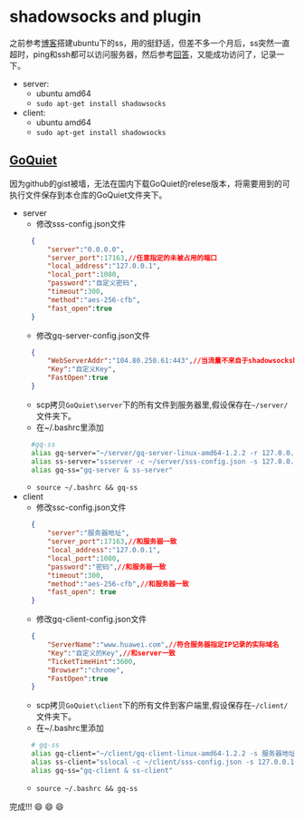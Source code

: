# shadowsocks and plugin
之前参考[博客](https://www.mkswp.com/shadowsocks-server-setup/)搭建ubuntu下的ss，用的挺舒适，但差不多一个月后，ss突然一直超时，ping和ssh都可以访问服务器，然后参考[回答](https://github.com/shadowsocks/shadowsocks-windows/issues/2228)，又能成功访问了，记录一下。
- server: 
  - ubuntu amd64
  - `sudo apt-get install shadowsocks`
- client: 
  - ubuntu amd64
  - `sudo apt-get install shadowsocks`
## [GoQuiet](https://github.com/cbeuw/GoQuiet/wiki/GoQuiet)
因为github的gist被墙，无法在国内下载GoQuiet的relese版本，将需要用到的可执行文件保存到本仓库的GoQuiet文件夹下。

- server
  - 修改sss-config.json文件
  ```json
    {
        "server":"0.0.0.0",
        "server_port":17163,//任意指定的未被占用的端口
        "local_address":"127.0.0.1",
        "local_port":1080,
        "password":"自定义密码",
        "timeout":300,
        "method":"aes-256-cfb",
        "fast_open":true
    }
  ```
  - 修改gq-server-config.json文件
  ```json
    {
        "WebServerAddr":"104.80.250.61:443",//当流量不来自于shadowsocks时的重定向服务器，设置为客户端配置中ServerName域名的IP记录。
        "Key":"自定义Key",
        "FastOpen":true
    }
  ```
  - scp拷贝`GoQuiet\server`下的所有文件到服务器里,假设保存在`~/server/`文件夹下。
  - 在~/.bashrc里添加
  ```bash
    #gq-ss
    alias gq-server="~/server/gq-server-linux-amd64-1.2.2 -r 127.0.0.1:8388 -c gq-server-config.json"
    alias ss-server="ssserver -c ~/server/sss-config.json -s 127.0.0.1 -p 8388"#端口号和gq-server一致
    alias gq-ss="gq-server & ss-server"
  ```
  - `source ~/.bashrc && gq-ss`
- client
  - 修改ssc-config.json文件
  ```json
    {
        "server":"服务器地址",
        "server_port":17163,//和服务器一致
        "local_address":"127.0.0.1",
        "local_port":1080,
        "password":"密码",//和服务器一致
        "timeout":300,
        "method":"aes-256-cfb",//和服务器一致
        "fast_open": true
    }
  ```
  - 修改gq-client-config.json文件
  ```json
    {
        "ServerName":"www.huawei.com",//符合服务器指定IP记录的实际域名
        "Key":"自定义的Key",//和server一致
        "TicketTimeHint":3600,
        "Browser":"chrome",
        "FastOpen":true
    }
  ```
  - scp拷贝`GoQuiet\client`下的所有文件到客户端里,假设保存在`~/client/`文件夹下。
  - 在~/.bashrc里添加
  ```bash
    # gq-ss
    alias gq-client="~/client/gq-client-linux-amd64-1.2.2 -s 服务器地址 -l 1984 -c ~/client/gq-client-config.json"
    alias ss-client="sslocal -c ~/client/sss-config.json -s 127.0.0.1 -p 1984 -l 1080"#-p的参数和gq-client里-l的参数一致
    alias gq-ss="gq-client & ss-client"
  ```
  - `source ~/.bashrc && gq-ss`

完成!!! :smile: :smile: :smile:

